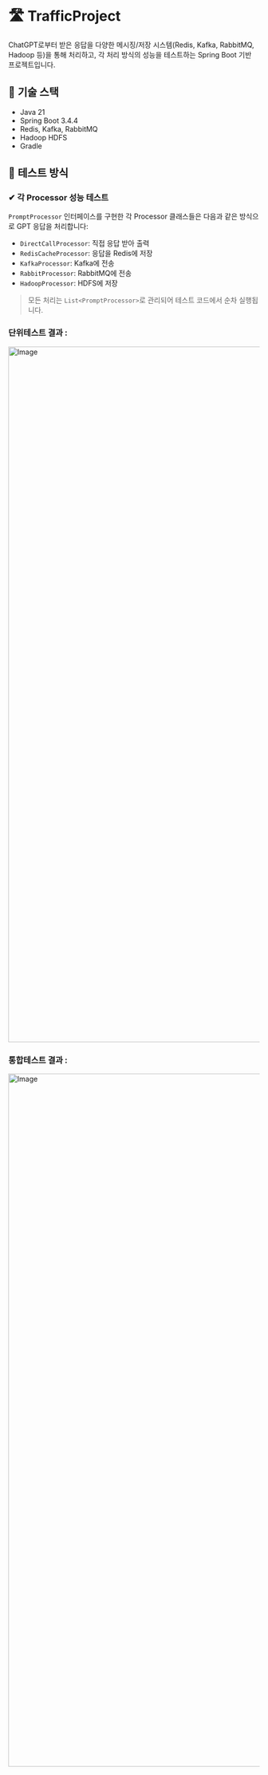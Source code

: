# 🛣 TrafficProject

ChatGPT로부터 받은 응답을 다양한 메시징/저장 시스템(Redis, Kafka, RabbitMQ, Hadoop 등)을 통해 처리하고, 각 처리 방식의 성능을 테스트하는 Spring Boot 기반 프로젝트입니다.

## 🔧 기술 스택

- Java 21
- Spring Boot 3.4.4
- Redis, Kafka, RabbitMQ
- Hadoop HDFS
- Gradle

## 🧪 테스트 방식

### ✔ 각 Processor 성능 테스트

`PromptProcessor` 인터페이스를 구현한 각 Processor 클래스들은 다음과 같은 방식으로 GPT 응답을 처리합니다:

- `DirectCallProcessor`: 직접 응답 받아 출력
- `RedisCacheProcessor`: 응답을 Redis에 저장
- `KafkaProcessor`: Kafka에 전송
- `RabbitProcessor`: RabbitMQ에 전송
- `HadoopProcessor`: HDFS에 저장

> 모든 처리는 `List<PromptProcessor>`로 관리되어 테스트 코드에서 순차 실행됩니다.

### 단위테스트 결과 :
<img width="1395" alt="Image" src="https://github.com/user-attachments/assets/d57a3150-cc48-441a-8e0e-88530e7cbcef" />

### 통합테스트 결과 : 
<img width="1390" alt="Image" src="https://github.com/user-attachments/assets/cf192249-6b46-41f1-9b80-7203c7d34782" />
